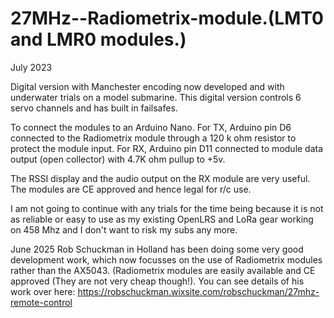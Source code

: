 # 27MHz--Radiometrix-module.(LMT0 and LMR0 modules.) 
July 2023

Digital version with Manchester encoding now developed and with underwater trials on a model submarine. This digital version controls 6 servo channels and has built in failsafes. 

To connect the modules to an Arduino Nano. For TX, Arduino pin D6 connected to the Radiometrix module through a 120 k ohm resistor to protect the module input.
For RX, Arduino pin D11 connected to module data output (open collector) with 4.7K ohm pullup to +5v.

The RSSI display and the audio output on the RX module are very useful. The modules are CE approved and hence legal for r/c use.

I am not going to continue with any trials for the time being because it is not as reliable or easy to use as my existing  OpenLRS and LoRa gear working on 458 Mhz and I don't want to risk my subs any more.

June 2025
Rob Schuckman in Holland has been doing some very good development work, which now focusses on the use of Radiometrix modules rather than the AX5043. (Radiometrix modules are easily available and CE approved (They are not very cheap though!).
You can see details of his work over here: https://robschuckman.wixsite.com/robschuckman/27mhz-remote-control
